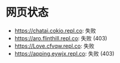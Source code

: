 # 网页状态
- https://chatai.cokio.repl.co: 失败
- https://aro.flinthill.repl.co: 失败 (403)
- https://Love.cfvqw.repl.co: 失败
- https://apping.eywjx.repl.co: 失败 (403)
